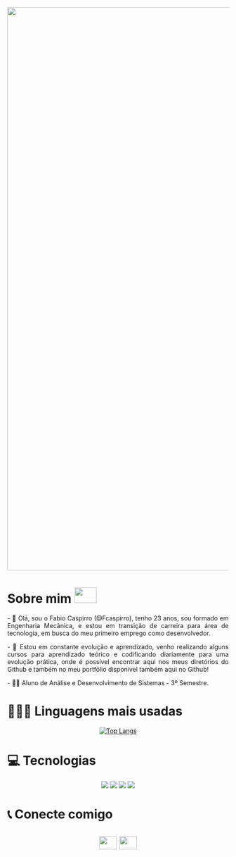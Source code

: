 <!--- Banner --->

<p align="center"> 
<img src="https://www.dlapiper.com/~/media/images/news/2018/programming_code_technology_computerwebsite_banner_432008923.jpg?h=257&la=pt&w=759&hash=AB0AE756920901CB19B2DF07A129942B4B6DC3B4"  width="1280px">
</p>

<!--- Apresentação --->

<h1 align="left">Sobre mim 
<img src="https://media2.giphy.com/media/c1CLe6VoaMviQz0s6z/giphy.gif?cid=ecf05e47hmj8hp1hva4fh8xfdry42pqbc18az8tyzol4rs14&rid=giphy.gif&ct=g" data-canonical-src="https://media.giphy.com/media/hvRJCLFzcasrR4ia7z/giphy.gif" height="35" width="50"/>
</h1>

<p align="justify"> - 👋 Olá, sou o Fabio Caspirro (@Fcaspirro), tenho 23 anos, sou formado em Engenharia Mecânica, e estou em transição de carreira para área de tecnologia, em busca do meu primeiro emprego como desenvolvedor.</p>
<p align="justify"> - 🌱 Estou em constante evolução e aprendizado, venho realizando alguns cursos para aprendizado teórico e codificando diariamente para uma evolução prática, onde é possível encontrar aqui nos meus diretórios do Github e também no meu portfólio disponível também aqui no Github!</p>
<p align="justify"> - 👨‍🎓 Aluno de Análise e Desenvolvimento de Sistemas - 3º Semestre.</p>

<!--- Linguagens mais usadas --->

<h1 align="left">👨🏻‍💻 Linguagens mais usadas</h1> 

<div align="center">

[![Top Langs](https://github-readme-stats.vercel.app/api/top-langs/?username=Fcaspirro&layout=compact)](https://github.com/Fcaspirro/github-readme-stats)
</div>

<!--- Ícones Tecnologia --->

<h1 align="left">💻 Tecnologias</h1> 
<p align="center">
<img src="https://img.shields.io/badge/html5-%23E34F26.svg?style=for-the-badge&logo=html5&logoColor=white">
<img src="https://img.shields.io/badge/css3-%231572B6.svg?style=for-the-badge&logo=css3&logoColor=white">
<img src="https://img.shields.io/badge/javascript-%23323330.svg?style=for-the-badge&logo=javascript&logoColor=%23F7DF1E">
<img src="https://img.shields.io/badge/adobe%20photoshop-%2331A8FF.svg?style=for-the-badge&logo=adobe%20photoshop&logoColor=white">
</p>

<!--- Ícones Contato --->

<h1 align="left">📞 Conecte comigo</h>
<p align="center"
<a href="https://www.linkedin.com/in/fabio-caspirro/" target="blank"><img align="center" src="https://raw.githubusercontent.com/rahuldkjain/github-profile-readme-generator/master/src/images/icons/Social/linked-in-alt.svg" alt="" height="30" width="40" /></a>
<a href="https://fcaspirro.github.io/portfolio/" target="blank"><img align="center" src="https://camo.githubusercontent.com/9b13cf00d4d07dcfee53663f62019ef576b7224822fe81dd4be7f94885db5496/68747470733a2f2f63646e2e6a7364656c6976722e6e65742f6e706d2f73696d706c652d69636f6e7340332e302e312f69636f6e732f6465762d646f742d746f2e737667" 
alt="" height="30" width="40" /></a>
</p>

